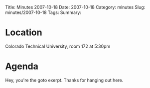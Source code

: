 Title: Minutes 2007-10-18
Date: 2007-10-18
Category: minutes 
Slug: minutes/2007-10-18
Tags:
Summary:

Location
========

Colorado Technical University, room 172 at 5:30pm

Agenda
======

Hey, you're the goto exerpt. Thanks for hanging out here.
